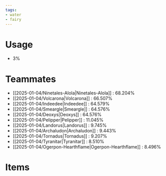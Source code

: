 ```yaml
---
tags:
- water
- fairy
---
```

# Usage
- 3%
# Teammates
- [[2025-01-04/Ninetales-Alola|Ninetales-Alola]] : 68.204%
- [[2025-01-04/Volcarona|Volcarona]] : 66.507%
- [[2025-01-04/Indeedee|Indeedee]] : 64.579%
- [[2025-01-04/Smeargle|Smeargle]] : 64.576%
- [[2025-01-04/Deoxys|Deoxys]] : 64.576%
- [[2025-01-04/Pelipper|Pelipper]] : 11.045%
- [[2025-01-04/Landorus|Landorus]] : 9.745%
- [[2025-01-04/Archaludon|Archaludon]] : 9.443%
- [[2025-01-04/Tornadus|Tornadus]] : 9.207%
- [[2025-01-04/Tyranitar|Tyranitar]] : 8.510%
- [[2025-01-04/Ogerpon-Hearthflame|Ogerpon-Hearthflame]] : 8.496%
# Items